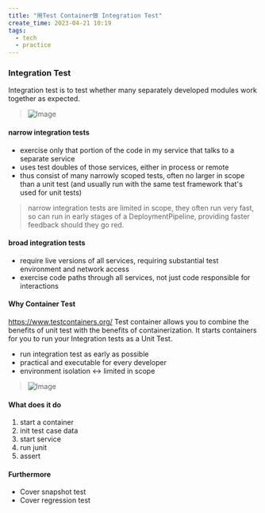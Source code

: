 ```yaml
---
title: "用Test Container做 Integration Test"
create_time: 2023-04-21 10:19
tags:
  - tech
  - practice
---
```

### Integration Test

Integration test is to test whether many separately developed modules work together as expected.
> ![Image](/2023-04-21-integration-test-with-test-container/1.png)

#### narrow integration tests
-   exercise only that portion of the code in my service that talks to a separate service
-   uses test doubles of those services, either in process or remote
-   thus consist of many narrowly scoped tests, often no larger in scope than a unit test (and usually run with the same test framework that's used for unit tests)

> narrow integration tests are limited in scope, they often run very fast, so can run in early stages of a DeploymentPipeline, providing faster feedback should they go red.

#### broad integration tests
-   require live versions of all services, requiring substantial test environment and network access
-   exercise code paths through all services, not just code responsible for interactions

#### Why Container Test
https://www.testcontainers.org/
Test container allows you to combine the benefits of unit test with the benefits of containerization. It starts containers for you to run your Integration tests as a Unit Test.

-   run integration test as early as possible
-   practical and executable for every developer
-   environment isolation ↔︎ limited in scope

> ![Image](/2023-04-21-integration-test-with-test-container/2.png)

#### What does it do
1.  start a container
2.  init test case data
3.  start service
4.  run junit
5.  assert

#### Furthermore
- Cover snapshot test
- Cover regression test
